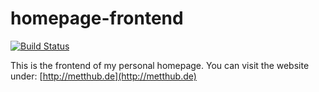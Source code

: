 # homepage-frontend

[![Build Status](https://travis-ci.org/Pfeifenjoy/homepage-frontend.svg?branch=master)](https://travis-ci.org/Pfeifenjoy/homepage-frontend)

This is the frontend of my personal homepage.
You can visit the website under: [http://metthub.de](http://metthub.de)
